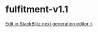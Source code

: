 # fulfitment-v1.1

[Edit in StackBlitz next generation editor ⚡️](https://stackblitz.com/~/github.com/danialsbr/fulfitment-v1.1)
